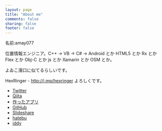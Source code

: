 ```yaml
---
layout: page
title: "About me"
comments: false
sharing: false
footer: false
---
```


名前:amay077

位置情報エンジニア。C++ → VB → C# → Android とか HTML5 とか Rx とか Flex とか Obj-C とか js とか Xamarin とか OSM とか。

よゐこ濱口に似てるらしいです。

HexRinger - http://j.mp/hexringer よろしくです。

* [Twitter](https://twitter.com/amay077)
* [Qiita](http://qiita.com/amay077)
* [作ったアプリ](https://play.google.com/store/apps/developer?id=amay077&hl=ja)
* [GitHub](https://github.com/amay077)
* [Slideshare](http://www.slideshare.net/amay077)
* [hatebu](http://b.hatena.ne.jp/oku2005/)
* [iddy](http://iddy.jp/profile/amay077/)

